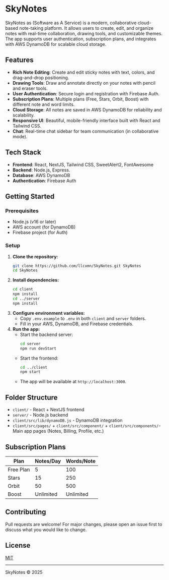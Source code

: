 # SkyNotes

SkyNotes as (Software as A Service) is a modern, collaborative cloud-based note-taking platform. It allows users to create, edit, and organize notes with real-time collaboration, drawing tools, and customizable themes. The app supports user authentication, subscription plans, and integrates with AWS DynamoDB for scalable cloud storage. 

## Features
- **Rich Note Editing**: Create and edit sticky notes with text, colors, and drag-and-drop positioning.
- **Drawing Tools**: Draw and annotate directly on your notes with pencil and eraser tools.
- **User Authentication**: Secure login and registration with Firebase Auth.
- **Subscription Plans**: Multiple plans (Free, Stars, Orbit, Boost) with different note and word limits.
- **Cloud Storage**: All notes are saved in AWS DynamoDB for reliability and scalability.
- **Responsive UI**: Beautiful, mobile-friendly interface built with React and Tailwind CSS.
- **Chat**: Real-time chat sidebar for team communication (in collaborative mode).

## Tech Stack
- **Frontend**: React, NextJS, Tailwind CSS, SweetAlert2, FontAwesome
- **Backend**: Node.js, Express.
- **Database**: AWS DynamoDB
- **Authentication**: Firebase Auth

## Getting Started

### Prerequisites
- Node.js (v16 or later)
- AWS account (for DynamoDB)
- Firebase project (for Auth)

### Setup
1. **Clone the repository:**
   ```sh
   git clone https://github.com/llcxmn/SkyNotes.git SkyNotes
   cd SkyNotes
   ```
2. **Install dependencies:**
   ```sh
   cd client
   npm install
   cd ../server
   npm install
   ```
3. **Configure environment variables:**
   - Copy `.env.example` to `.env` in both `client` and `server` folders.
   - Fill in your AWS, DynamoDB, and Firebase credentials.
4. **Run the app:**
   - Start the backend server:
     ```sh
     cd server
     npm run devStart
     ```
   - Start the frontend:
     ```sh
     cd ../client
     npm start
     ```
   - The app will be available at `http://localhost:3000`.

## Folder Structure
- `client/` - React + NextJS frontend
- `server/` - Node.js backend
- `client/src/lib/dynamoDB.js` - DynamoDB integration
- `client/src/pages/` + `client/src/component/` + `client/src/components/`- Main app pages (Notes, Billing, Profile, etc.)

## Subscription Plans
| Plan       | Notes/Day | Words/Note | 
|------------|-----------|------------|
| Free Plan  | 5         | 100        | 
| Stars      | 15        | 250        |
| Orbit      | 50        | 500        | 
| Boost      | Unlimited | Unlimited  |

## Contributing
Pull requests are welcome! For major changes, please open an issue first to discuss what you would like to change.

## License
[MIT](LICENSE)

---
SkyNotes © 2025
